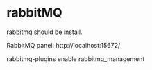 # rabbitMQ
rabbitmq should be install.

RabbitMQ panel: http://localhost:15672/

rabbitmq-plugins enable rabbitmq_management
